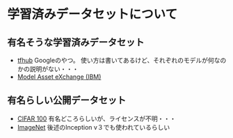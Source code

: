 # 学習済みデータセットについて
## 有名そうな学習済みデータセット
- [tfhub](https://tfhub.dev/)
  Googleのやつ。
  使い方は書いてあるけど、それぞれのモデルが何なのかの説明がない・・・
- [Model Asset eXchange (IBM)](https://developer.ibm.com/exchanges/models/)

## 有名らしい公開データセット
- [CIFAR 100](https://www.cs.toronto.edu/~kriz/cifar.html)
  有名どころらしいが、ライセンスが不明・・・
- [ImageNet](http://www.image-net.org/index)
  後述のInception v３でも使われているらしい
  
